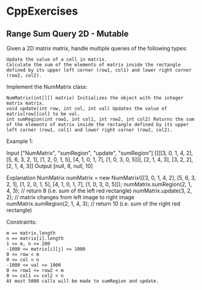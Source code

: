 # CppExercises

## Range Sum Query 2D - Mutable
Given a 2D matrix matrix, handle multiple queries of the following types:

    Update the value of a cell in matrix.
    Calculate the sum of the elements of matrix inside the rectangle defined by its upper left corner (row1, col1) and lower right corner (row2, col2).

Implement the NumMatrix class:

    NumMatrix(int[][] matrix) Initializes the object with the integer matrix matrix.
    void update(int row, int col, int val) Updates the value of matrix[row][col] to be val.
    int sumRegion(int row1, int col1, int row2, int col2) Returns the sum of the elements of matrix inside the rectangle defined by its upper left corner (row1, col1) and lower right corner (row2, col2).



Example 1:

Input
["NumMatrix", "sumRegion", "update", "sumRegion"]
[[[[3, 0, 1, 4, 2], [5, 6, 3, 2, 1], [1, 2, 0, 1, 5], [4, 1, 0, 1, 7], [1, 0, 3, 0, 5]]], [2, 1, 4, 3], [3, 2, 2], [2, 1, 4, 3]]
Output
[null, 8, null, 10]

Explanation
NumMatrix numMatrix = new NumMatrix([[3, 0, 1, 4, 2], [5, 6, 3, 2, 1], [1, 2, 0, 1, 5], [4, 1, 0, 1, 7], [1, 0, 3, 0, 5]]);
numMatrix.sumRegion(2, 1, 4, 3); // return 8 (i.e. sum of the left red rectangle)
numMatrix.update(3, 2, 2);       // matrix changes from left image to right image
numMatrix.sumRegion(2, 1, 4, 3); // return 10 (i.e. sum of the right red rectangle)



Constraints:

    m == matrix.length
    n == matrix[i].length
    1 <= m, n <= 200
    -1000 <= matrix[i][j] <= 1000
    0 <= row < m
    0 <= col < n
    -1000 <= val <= 1000
    0 <= row1 <= row2 < m
    0 <= col1 <= col2 < n
    At most 5000 calls will be made to sumRegion and update.

